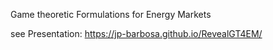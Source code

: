 Game theoretic Formulations for Energy Markets

see Presentation: https://jp-barbosa.github.io/RevealGT4EM/
